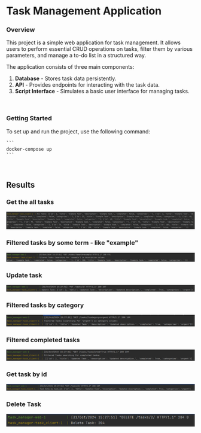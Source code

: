 # Task Management Application

### Overview
This project is a simple web application for task management. It allows users to perform essential CRUD operations on tasks, filter them by various parameters, and manage a to-do list in a structured way.

The application consists of three main components:
1. **Database** - Stores task data persistently.
2. **API** - Provides endpoints for interacting with the task data.
3. **Script Interface** - Simulates a basic user interface for managing tasks.

<br>

### Getting Started
To set up and run the project, use the following command:

    ```
    docker-compose up
    ```

<br>

## Results


### Get the all tasks
![](task_manager/images/‏‏1.PNG)

### Filtered tasks by some term - like  "example"
![](task_manager/images/‏‏2.PNG)

### Update task
![](task_manager/images/‏‏3.PNG)

### Filtered tasks by category
![](task_manager/images/‏‏4.PNG)

### Filtered completed tasks
![](task_manager/images/‏‏5.PNG)

### Get task by id
![](task_manager/images/‏‏6.PNG)

### Delete Task
![](task_manager/images/‏‏7.PNG)


